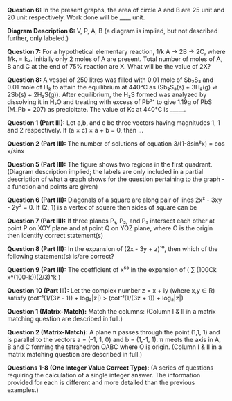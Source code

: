 **Question 6:** In the present graphs, the area of circle A and B are 25 unit and 20 unit respectively. Work done will be ____ unit.

**Diagram Description 6:**  V, P, A, B (a diagram is implied, but not described further, only labeled.)


**Question 7:** For a hypothetical elementary reaction, 1/k  A  → 2B → 2C, where 1/k₁ = k₂. Initially only 2 moles of A are present. Total number of moles of A, B and C at the end of 75% reaction are X.  What will be the value of 2X?


**Question 8:** A vessel of 250 litres was filled with 0.01 mole of Sb₂S₃ and 0.01 mole of H₂ to attain the equilibrium at 440°C as (Sb₂S₃(s) + 3H₂(g) ⇌ 2Sb(s) + 2H₂S(g)). After equilibrium, the H₂S formed was analyzed by dissolving it in H₂O and treating with excess of Pb²⁺ to give 1.19g of PbS (M_Pb = 207) as precipitate. The value of Kc at 440°C is _____.


**Question 1 (Part III):** Let a,b, and c be three vectors having magnitudes 1, 1 and 2 respectively. If (a × c) × a + b = 0, then ...


**Question 2 (Part III):** The number of solutions of equation 3/(1-8sin²x) = cos x/sinx

**Question 5 (Part III):** The figure shows two regions in the first quadrant.  
(Diagram description implied; the labels are only included in a partial description of what a graph shows for the question pertaining to the graph - a function and points are given)

**Question 6 (Part III):** Diagonals of a square are along pair of lines 2x² - 3xy - 2y² = 0. If (2, 1) is a vertex of square then sides of square can be  


**Question 7 (Part III):** If three planes P₁, P₂, and P₃ intersect each other at point P on XOY plane and at point Q on YOZ plane, where O is the origin then identify correct statement(s)


**Question 8 (Part III):** In the expansion of (2x - 3y + z)¹⁰, then which of the following statement(s) is/are correct?


**Question 9 (Part III):** The coefficient of x⁵⁰ in the expansion of ( ∑ (100Ck x^(100-k))(2/3)^k  )

**Question 10 (Part III):** Let the complex number z = x + iy (where x,y ∈ R) satisfy (cot⁻¹(1/(3z - 1)) + log₂|z|) > (cot⁻¹(1/(3z + 1)) + log₂|z|)  


**Question 1 (Matrix-Match):** Match the columns:  (Column I & II in a matrix matching question are described in full.)


**Question 2 (Matrix-Match):** A plane π passes through the point (1,1, 1) and is parallel to the vectors a = (–1, 1, 0) and b = (1,-1, 1). π meets the axis in A, B and C forming the tetrahedron OABC where O is origin. (Column I & II in a matrix matching question are described in full.)


**Questions 1-8 (One Integer Value Correct Type):**  (A series of questions requiring the calculation of a single integer answer.  The information provided for each is different and more detailed than the previous examples.)